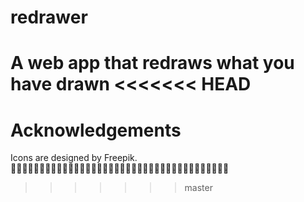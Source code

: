 # redrawer
A web app that redraws what you have drawn
<<<<<<< HEAD
=======

# Acknowledgements
Icons are designed by Freepik.
􏰅􏰊􏰃􏰂􏰏􏰋􏰊􏰅􏰄􏰜􏰒􏰄􏰙􏰘􏰊􏰊􏰑􏰂􏰚􏰅􏰊􏰃􏰂􏰏􏰋􏰊􏰅􏰄􏰜􏰒􏰄􏰙􏰘􏰊􏰊􏰑􏰂􏰚
>>>>>>> master
